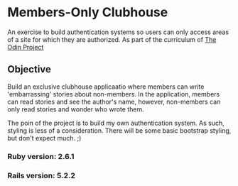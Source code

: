 # Members-Only Clubhouse

An exercise to build authentication systems so users can only access areas of a site for
which they are authorized. As part of the curriculum of [The Odin Project](https://www.theodinproject.com)

## Objective

Build an exclusive clubhouse applicaatio where members can write 'embarrassing' stories
about non-members. In the application, members can read stories and see the author's name,
however, non-members can only read stories and wonder who wrote them.

The poin of the project is to build my own authentication system. As such, styling is less
of a consideration. There will be some basic bootstrap styling, but don't expect much. ;)

### Ruby version:  2.6.1
### Rails version: 5.2.2
